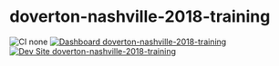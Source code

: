 # doverton-nashville-2018-training

![CI none](https://img.shields.io/badge/ci-none-orange.svg)
[![Dashboard doverton-nashville-2018-training](https://img.shields.io/badge/dashboard-doverton_nashville_2018_training-yellow.svg)](https://dashboard.pantheon.io/sites/2e09f57b-3174-4696-8481-0609b2863ece#dev/code)
[![Dev Site doverton-nashville-2018-training](https://img.shields.io/badge/site-doverton_nashville_2018_training-blue.svg)](http://dev-doverton-nashville-2018-training.pantheonsite.io/)